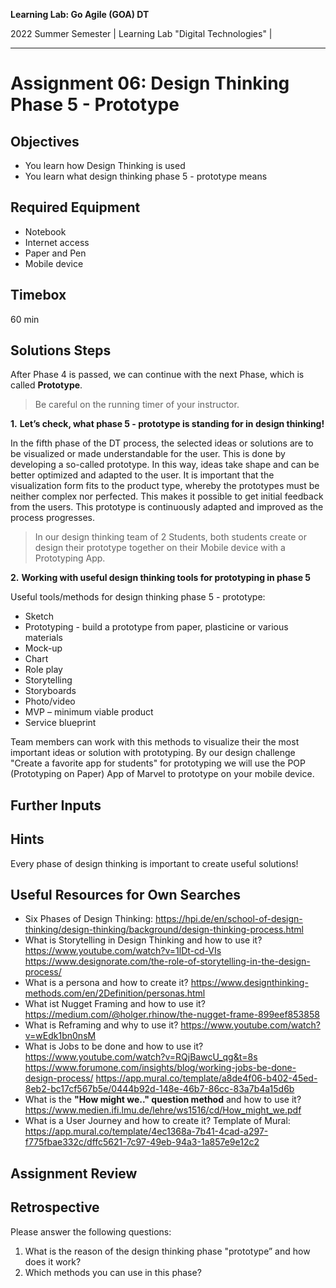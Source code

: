 <!--- Learning Lab: "Digital Technologies" GOA DT
Author: Mert Ünal 		Date: 2022  

-->



**Learning Lab: Go Agile (GOA) DT**   

2022 Summer Semester | Learning Lab "Digital Technologies" |  

***

# Assignment 06: Design Thinking Phase 5 - Prototype

## Objectives
- You learn how Design Thinking is used
- You learn what design thinking phase 5 - prototype means

## Required Equipment
- Notebook
- Internet access
- Paper and Pen
- Mobile device

## Timebox

60 min

## Solutions Steps

After Phase 4 is passed, we can continue with the next Phase, which is called **Prototype**. 


> Be careful on the running timer of your instructor. 


**1.**  **Let’s check, what phase 5 - prototype is standing for in design thinking!**

In the fifth phase of the DT process, the selected ideas or solutions are to be visualized or made understandable for the user. 
This is done by developing a so-called prototype. In this way, ideas take shape and can be better optimized and adapted to the user. 
It is important that the visualization form fits to the product type, whereby the prototypes must be neither complex nor perfected. 
This makes it possible to get initial feedback from the users. This prototype is continuously adapted and improved as the process progresses. 



>In our design thinking team of 2 Students, both students create or design their prototype together on their Mobile device with a Prototyping App.

**2.**  **Working with useful design thinking tools for prototyping in phase 5**

Useful tools/methods for design thinking phase 5 - prototype:

* Sketch
* Prototyping - build a prototype from paper, plasticine or various materials
* Mock-up
* Chart
* Role play
* Storytelling
* Storyboards
* Photo/video
* MVP – minimum viable product
* Service blueprint




Team members can work with this methods to visualize their the most important ideas or solution with prototyping. 
By our design challenge "Create a favorite app for students" for prototyping we will use the POP (Prototyping on Paper) App of Marvel to prototype on your mobile device.


## Further Inputs

## Hints

Every phase of design thinking is important to create useful solutions!


## Useful Resources for Own Searches

- Six Phases of Design Thinking: <https://hpi.de/en/school-of-design-thinking/design-thinking/background/design-thinking-process.html>
- What is Storytelling in Design Thinking and how to use it?<https://www.youtube.com/watch?v=1lDt-cd-VIs> <https://www.designorate.com/the-role-of-storytelling-in-the-design-process/>
- What is a persona and how to create it? <https://www.designthinking-methods.com/en/2Definition/personas.html> 
- What ist Nugget Framing and how to use it? <https://medium.com/@holger.rhinow/the-nugget-frame-899eef853858>
- What is Reframing and why to use it? <https://www.youtube.com/watch?v=wEdk1bn0nsM>
- What is Jobs to be done and how to use it? <https://www.youtube.com/watch?v=RQjBawcU_qg&t=8s> <https://www.forumone.com/insights/blog/working-jobs-be-done-design-process/> <https://app.mural.co/template/a8de4f06-b402-45ed-8eb2-bc17cf567b5e/0444b92d-148e-46b7-86cc-83a7b4a15d6b>
- What is the **"How might we.." question method** and how to use it? <https://www.medien.ifi.lmu.de/lehre/ws1516/cd/How_might_we.pdf>
- What is a User Journey and how to create it? Template of Mural: <https://app.mural.co/template/4ec1368a-7b41-4cad-a297-f775fbae332c/dffc5621-7c97-49eb-94a3-1a857e9e12c2>


## Assignment Review

## Retrospective
Please answer the following questions: 

1. What is the reason of the design thinking phase "prototype” and how does it work?
2. Which methods you can use in this phase?

